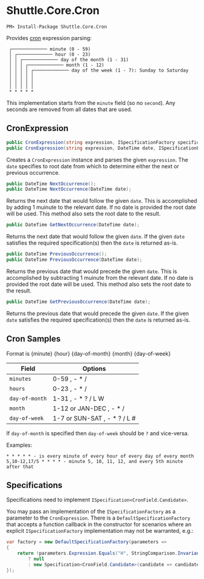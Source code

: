 # Shuttle.Core.Cron

```
PM> Install-Package Shuttle.Core.Cron
```

Provides [cron](https://en.wikipedia.org/wiki/Cron) expression parsing:

```
 ┌───────────── minute (0 - 59)
 │ ┌───────────── hour (0 - 23)
 │ │ ┌───────────── day of the month (1 - 31)
 │ │ │ ┌───────────── month (1 - 12)
 │ │ │ │ ┌───────────── day of the week (1 - 7): Sunday to Saturday 
 │ │ │ │ │                                   
 │ │ │ │ │
 │ │ │ │ │
 * * * * *
```

This implementation starts from the `minute` field (so no `second`).  Any seconds are removed from all dates that are used.

## CronExpression

``` c#
public CronExpression(string expression, ISpecificationFactory specificationFactory = null) : this(expression, DateTime.Now, specificationFactory);
public CronExpression(string expression, DateTime date, ISpecificationFactory specificationFactory = null);
```

Creates a `CronExpression` instance and parses the given `expression`.  The `date` specifies to root date from which to determine either the next or previous occurrence.

``` c#
public DateTime NextOccurrence();
public DateTime NextOccurrence(DateTime date);
```

Returns the next date that would follow the given `date`.  This is accomplished by adding 1 muinute to the relevant date.  If no date is provided the root date will be used.  This method also sets the root date to the result.

``` c#
public DateTime GetNextOccurrence(DateTime date);
```

Returns the next date that would follow the given `date`.  If the given `date` satisfies the required specification(s) then the `date` is returned as-is.

``` c#
public DateTime PreviousOccurrence();
public DateTime PreviousOccurrence(DateTime date);
```

Returns the previous date that would precede the given `date`.  This is accomplished by subtracting 1 muinute from the relevant date.  If no date is provided the root date will be used.  This method also sets the root date to the result.

``` c#
public DateTime GetPreviousOccurrence(DateTime date);
```

Returns the previous date that would precede the given `date`.  If the given `date` satisfies the required specification(s) then the `date` is returned as-is.

## Cron Samples

Format is {minute} {hour} {day-of-month} {month} {day-of-week}

| Field | Options |
| --- | --- |
| `minutes` | 0-59 , - * / |
| `hours` | 0-23 , - * / |
| `day-of-month` | 1-31 , - * ? / L W |
| `month` | 1-12 or JAN-DEC	, - * / |
| `day-of-week` | 1-7 or SUN-SAT , - * ? / L # |

If `day-of-month` is specified then `day-of-week` should be `?` and vice-versa.

Examples:
```
* * * * * - is every minute of every hour of every day of every month
5,10-12,17/5 * * * * - minute 5, 10, 11, 12, and every 5th minute after that
```

## Specifications

Specifications need to implement `ISpecification<CronField.Candidate>`.

You may pass an implementation of the `ISpecificationFactory` as a parameter to the `CronExpression`.  There is a `DefaultSpecificationFactory` that accepts a function callback in the constructor for scenarios where an explicit `ISpecificationFactory` implementation may not be warranted, e.g.:

``` c#
var factory = new DefaultSpecificationFactory(parameters =>
{
    return !parameters.Expression.Equals("H", StringComparison.InvariantCultureIgnoreCase) 
        ? null 
        : new Specification<CronField.Candidate>(candidate => candidate.Date.Day % 2 == 0);
});
```
